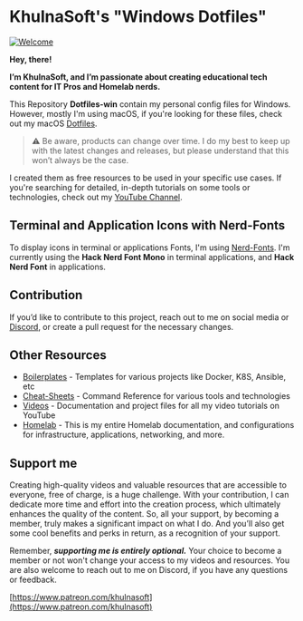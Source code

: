 # KhulnaSoft's "Windows Dotfiles"

[![Welcome](https://cnd-prod-1.s3.us-west-004.backblazeb2.com/new-banner4-scaled-for-github.jpg)](https://youtu.be/apgp9egIKK8)

**Hey, there!**

**I’m KhulnaSoft, and I’m passionate about creating educational tech content for IT Pros and Homelab nerds.**

This Repository **Dotfiles-win** contain my personal config files for Windows. However, mostly I'm using macOS, if you're looking for these files, check out my macOS [Dotfiles](https://github.com/khulnasoft/dotfiles).

> :warning: Be aware, products can change over time. I do my best to keep up with the latest changes and releases, but please understand that this won’t always be the case.

I created them as free resources to be used in your specific use cases. If you're searching for detailed, in-depth tutorials on some tools or technologies, check out my [YouTube Channel](https://www.youtube.com/@khulnasoft).

## Terminal and Application Icons with Nerd-Fonts

To display icons in terminal or applications Fonts, I'm using [Nerd-Fonts](https://www.nerdfonts.com). I'm currently using the **Hack Nerd Font Mono** in terminal applications, and **Hack Nerd Font** in applications.

## Contribution

If you’d like to contribute to this project, reach out to me on social media or [Discord](https://khulnasoft.de/discord), or create a pull request for the necessary changes.

## Other Resources

- [Boilerplates](https://github.com/khulnasoft/boilerplates) - Templates for various projects like Docker, K8S, Ansible, etc
- [Cheat-Sheets](https://github.com/khulnasoft/cheat-sheets) - Command Reference for various tools and technologies
- [Videos](https://github.com/khulnasoft/videos) - Documentation and project files for all my video tutorials on YouTube
- [Homelab](https://github.com/khulnasoft/homelab) - This is my entire Homelab documentation, and configurations for infrastructure, applications, networking, and more.

## Support me

Creating high-quality videos and valuable resources that are accessible to everyone, free of charge, is a huge challenge. With your contribution, I can dedicate more time and effort into the creation process, which ultimately enhances the quality of the content. So, all your support, by becoming a member, truly makes a significant impact on what I do. And you’ll also get some cool benefits and perks in return, as a recognition of your support.

Remember, ***supporting me is entirely optional.*** Your choice to become a member or not won't change your access to my videos and resources. You are also welcome to reach out to me on Discord, if you have any questions or feedback.

[https://www.patreon.com/khulnasoft](https://www.patreon.com/khulnasoft)
